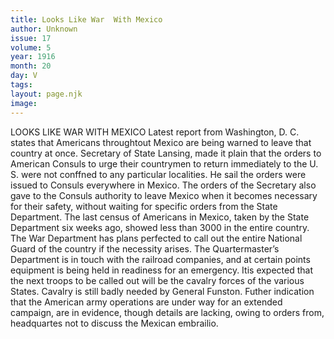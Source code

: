 ```yaml
---
title: Looks Like War  With Mexico
author: Unknown
issue: 17
volume: 5
year: 1916
month: 20
day: V
tags:
layout: page.njk
image:
---
```

LOOKS LIKE WAR WITH MEXICO       Latest report from Washington, D. C. states that Americans throughtout Mexico are being warned to leave that country at once.       Secretary of State Lansing, made it plain that the orders to American Consuls to urge their countrymen to return immediately to the U. S. were not conffned to any particular localities. He sail the orders were issued to Consuls everywhere in Mexico.       The orders of the Secretary also gave to the Consuls authority to leave Mexico when it becomes necessary for their safety, without waiting for specific orders from the State Department. The last census of Americans in Mexico, taken by the State Department six weeks ago, showed less than 3000 in the entire country.       The War Department has plans perfected to call out the entire National Guard of the country if the necessity arises. The Quartermaster’s Department is in touch with the railroad companies, and at certain points equipment is being held in readiness for an emergency. Itis expected that the next troops to be called out will be the cavalry forces of the various States. Cavalry is still badly needed by General Funston.       Futher indication that the American army operations are under way for an extended campaign, are in evidence, though details are lacking, owing to orders from, headquartes not to discuss the Mexican embrailio.    


